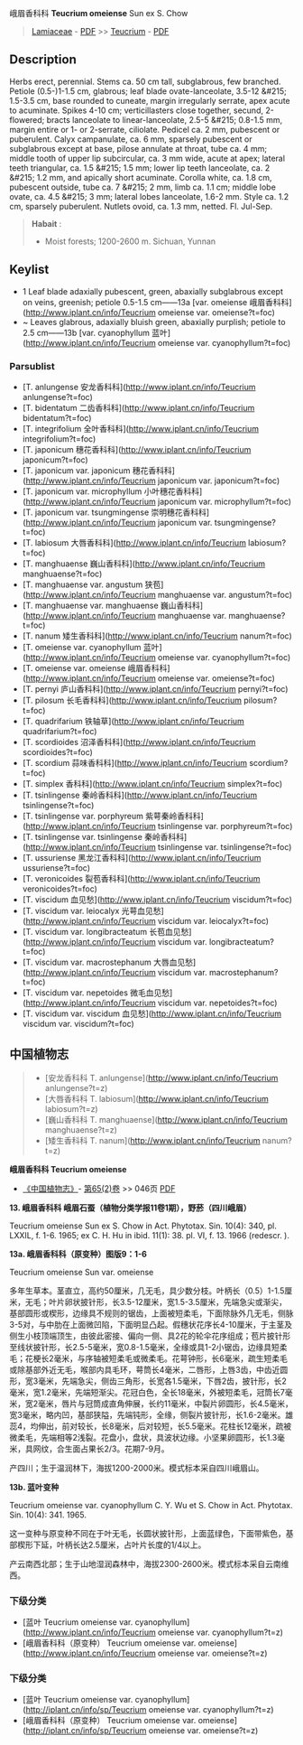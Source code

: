 峨眉香科科 **Teucrium omeiense** Sun ex S. Chow

> [Lamiaceae](http://www.iplant.cn/info/Lamiaceae?t=foc) - [PDF](http://www.iplant.cn/foc/pdf/Lamiaceae.pdf) >> [Teucrium](http://www.iplant.cn/info/Teucrium?t=foc) - [PDF](http://www.iplant.cn/foc/pdf/Teucrium.pdf)

## Description

Herbs erect, perennial. Stems ca. 50 cm tall, subglabrous, few branched. Petiole (0.5-)1-1.5 cm, glabrous; leaf blade ovate-lanceolate, 3.5-12 &amp;#215; 1.5-3.5 cm, base rounded to cuneate, margin irregularly serrate, apex acute to acuminate. Spikes 4-10 cm; verticillasters close together, secund, 2-flowered; bracts lanceolate to linear-lanceolate, 2.5-5 &amp;#215; 0.8-1.5 mm, margin entire or 1- or 2-serrate, ciliolate. Pedicel ca. 2 mm, pubescent or puberulent. Calyx campanulate, ca. 6 mm, sparsely pubescent or subglabrous except at base, pilose annulate at throat, tube ca. 4 mm; middle tooth of upper lip subcircular, ca. 3 mm wide, acute at apex; lateral teeth triangular, ca. 1.5 &amp;#215; 1.5 mm; lower lip teeth lanceolate, ca. 2 &amp;#215; 1.2 mm, and apically short acuminate. Corolla white, ca. 1.8 cm, pubescent outside, tube ca. 7 &amp;#215; 2 mm, limb ca. 1.1 cm; middle lobe ovate, ca. 4.5 &amp;#215; 3 mm; lateral lobes lanceolate, 1.6-2 mm. Style ca. 1.2 cm, sparsely puberulent. Nutlets ovoid, ca. 1.3 mm, netted. Fl. Jul-Sep.

> **Habait** : 
>* Moist forests; 1200-2600 m. Sichuan, Yunnan

## Keylist

* 1 Leaf blade adaxially pubescent, green, abaxially  subglabrous except on veins, greenish; petiole  0.5-1.5 cm——13a [var. omeiense 峨眉香科科](http://www.iplant.cn/info/Teucrium omeiense var. omeiense?t=foc)
* ~ Leaves glabrous, adaxially bluish green,  abaxially purplish; petiole to 2.5 cm——13b [var. cyanophyllum 蓝叶](http://www.iplant.cn/info/Teucrium omeiense var. cyanophyllum?t=foc)

### Parsublist

* [T.  anlungense  安龙香科科](http://www.iplant.cn/info/Teucrium anlungense?t=foc)
* [T.  bidentatum  二齿香科科](http://www.iplant.cn/info/Teucrium bidentatum?t=foc)
* [T.  integrifolium  全叶香科科](http://www.iplant.cn/info/Teucrium integrifolium?t=foc)
* [T.  japonicum  穗花香科科](http://www.iplant.cn/info/Teucrium japonicum?t=foc)
* [T.  japonicum var. japonicum  穗花香科科](http://www.iplant.cn/info/Teucrium japonicum var. japonicum?t=foc)
* [T.  japonicum var. microphyllum  小叶穗花香科科](http://www.iplant.cn/info/Teucrium japonicum var. microphyllum?t=foc)
* [T.  japonicum var. tsungmingense  崇明穗花香科科](http://www.iplant.cn/info/Teucrium japonicum var. tsungmingense?t=foc)
* [T.  labiosum  大唇香科科](http://www.iplant.cn/info/Teucrium labiosum?t=foc)
* [T.  manghuaense  巍山香科科](http://www.iplant.cn/info/Teucrium manghuaense?t=foc)
* [T.  manghuaense var. angustum  狭苞](http://www.iplant.cn/info/Teucrium manghuaense var. angustum?t=foc)
* [T.  manghuaense var. manghuaense  巍山香科科](http://www.iplant.cn/info/Teucrium manghuaense var. manghuaense?t=foc)
* [T.  nanum  矮生香科科](http://www.iplant.cn/info/Teucrium nanum?t=foc)
* [T.  omeiense var. cyanophyllum  蓝叶](http://www.iplant.cn/info/Teucrium omeiense var. cyanophyllum?t=foc)
* [T.  omeiense var. omeiense  峨眉香科科](http://www.iplant.cn/info/Teucrium omeiense var. omeiense?t=foc)
* [T.  pernyi  庐山香科科](http://www.iplant.cn/info/Teucrium pernyi?t=foc)
* [T.  pilosum  长毛香科科](http://www.iplant.cn/info/Teucrium pilosum?t=foc)
* [T.  quadrifarium  铁轴草](http://www.iplant.cn/info/Teucrium quadrifarium?t=foc)
* [T.  scordioides  沼泽香科科](http://www.iplant.cn/info/Teucrium scordioides?t=foc)
* [T.  scordium  蒜味香科科](http://www.iplant.cn/info/Teucrium scordium?t=foc)
* [T.  simplex  香科科](http://www.iplant.cn/info/Teucrium simplex?t=foc)
* [T.  tsinlingense  秦岭香科科](http://www.iplant.cn/info/Teucrium tsinlingense?t=foc)
* [T.  tsinlingense var. porphyreum  紫萼秦岭香科科](http://www.iplant.cn/info/Teucrium tsinlingense var. porphyreum?t=foc)
* [T.  tsinlingense var. tsinlingense  秦岭香科科](http://www.iplant.cn/info/Teucrium tsinlingense var. tsinlingense?t=foc)
* [T.  ussuriense  黑龙江香科科](http://www.iplant.cn/info/Teucrium ussuriense?t=foc)
* [T.  veronicoides  裂苞香科科](http://www.iplant.cn/info/Teucrium veronicoides?t=foc)
* [T.  viscidum  血见愁](http://www.iplant.cn/info/Teucrium viscidum?t=foc)
* [T.  viscidum var. leiocalyx  光萼血见愁](http://www.iplant.cn/info/Teucrium viscidum var. leiocalyx?t=foc)
* [T.  viscidum var. longibracteatum  长苞血见愁](http://www.iplant.cn/info/Teucrium viscidum var. longibracteatum?t=foc)
* [T.  viscidum var. macrostephanum  大唇血见愁](http://www.iplant.cn/info/Teucrium viscidum var. macrostephanum?t=foc)
* [T.  viscidum var. nepetoides  微毛血见愁](http://www.iplant.cn/info/Teucrium viscidum var. nepetoides?t=foc)
* [T.  viscidum var. viscidum  血见愁](http://www.iplant.cn/info/Teucrium viscidum var. viscidum?t=foc)

## 中国植物志

> * [安龙香科科  T.  anlungense](http://www.iplant.cn/info/Teucrium anlungense?t=z)
> * [大唇香科科  T.  labiosum](http://www.iplant.cn/info/Teucrium labiosum?t=z)
> * [巍山香科科  T.  manghuaense](http://www.iplant.cn/info/Teucrium manghuaense?t=z)
> * [矮生香科科  T.  nanum](http://www.iplant.cn/info/Teucrium nanum?t=z)

**峨眉香科科 Teucrium omeiense**

* [《中国植物志》](http://www.iplant.cn/frps)- [第65(2)卷](http://www.iplant.cn/frps/vol/65(2)) >> 046页 [PDF](http://www.iplant.cn/frps/pdf/65(2)/046a.PDF)

**13. 峨眉香科科 峨眉石蚕（植物分类学报11卷1期），野菸（四川峨眉）**

Teucrium omeiense Sun ex S. Chow in Act. Phytotax. Sin. 10(4): 340, pl. LXXIL, f. 1-6. 1965; ex C. H. Hu in ibid. 11(1): 38. pl. VI, f. 13. 1966 (redescr. ).

**13a. 峨眉香科科（原变种）图版9：1-6**

Teucrium omeiense Sun var. omeiense

多年生草本。茎直立，高约50厘米，几无毛，具少数分枝。叶柄长（0.5）1-1.5厘米，无毛；叶片卵状披针形，长3.5-12厘米，宽1.5-3.5厘米，先端急尖或渐尖，基部圆形或楔形，边缘具不规则的锯齿，上面被短柔毛，下面除脉外几无毛，侧脉3-5对，与中肋在上面微凹陷，下面明显凸起。假穗状花序长4-10厘米，于主茎及侧生小枝顶端顶生，由彼此密接、偏向一侧、具2花的轮伞花序组成；苞片披针形至线状披针形，长2.5-5毫米，宽0.8-1.5毫米，全缘或具1-2小锯齿，边缘具短柔毛；花梗长2毫米，与序轴被短柔毛或微柔毛。花萼钟形，长6毫米，疏生短柔毛或除基部外近无毛，喉部内具毛环，萼筒长4毫米，二唇形，上唇3齿，中齿近圆形，宽3毫米，先端急尖，侧齿三角形，长宽各1.5毫米，下唇2齿，披针形，长2毫米，宽1.2毫米，先端短渐尖。花冠白色，全长18毫米，外被短柔毛，冠筒长7毫米，宽2毫米，唇片与冠筒成直角伸展，长约11毫米，中裂片卵圆形，长4.5毫米，宽3毫米，略内凹，基部狭隘，先端钝形，全缘，侧裂片披针形，长1.6-2毫米。雄蕊4，均伸出，前对较长，长8毫米，后对较短，长5.5毫米。花柱长12毫米，疏被微柔毛，先端相等2浅裂。花盘小，盘状，具波状边缘。小坚果卵圆形，长1.3毫米，具网纹，合生面占果长2/3。花期7-9月。

产四川；生于温润林下，海拔1200-2000米。模式标本采自四川峨眉山。

**13b. 蓝叶变种**

Teucrium omeiense var. cyanophyllum C. Y. Wu et S. Chow in Act. Phytotax. Sin. 10(4): 341. 1965.

这一变种与原变种不同在于叶无毛，长圆状披针形，上面蓝绿色，下面带紫色，基部楔形下延，叶柄长达2.5厘米，占叶片长度的1/4以上。

产云南西北部；生于山地湿润森林中，海拔2300-2600米。模式标本采自云南维西。

### 下级分类
* [蓝叶  Teucrium omeiense var. cyanophyllum](http://www.iplant.cn/info/Teucrium omeiense var. cyanophyllum?t=z)
* [峨眉香科科（原变种）  Teucrium omeiense var. omeiense](http://www.iplant.cn/info/Teucrium omeiense var. omeiense?t=z)

### 下级分类
* [蓝叶  Teucrium omeiense var. cyanophyllum](http://iplant.cn/info/sp/Teucrium omeiense var. cyanophyllum?t=z)
* [峨眉香科科（原变种）  Teucrium omeiense var. omeiense](http://iplant.cn/info/sp/Teucrium omeiense var. omeiense?t=z)
